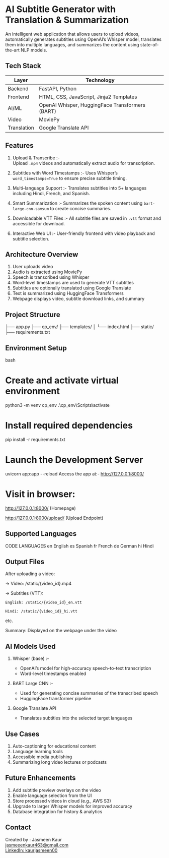 # AI Subtitle Generator with Translation & Summarization

An intelligent web application that allows users to upload videos, automatically generates subtitles using OpenAI’s Whisper model, translates them into multiple languages, and summarizes the content using state-of-the-art NLP models.



## Tech Stack

| Layer        | Technology                                      |
|--------------|-------------------------------------------------|
| Backend      | FastAPI, Python                                 |
| Frontend     | HTML, CSS, JavaScript, Jinja2 Templates         |
| AI/ML        | OpenAI Whisper, HuggingFace Transformers (BART) |
| Video        | MoviePy                                         |
| Translation  | Google Translate API                            |


##  Features

1. Upload & Transcribe :-  
    Upload `.mp4` videos and automatically extract audio for transcription.

2. Subtitles with Word Timestamps :-
    Uses Whisper’s `word_timestamps=True` to ensure precise subtitle timing.

3. Multi-language Support :-
    Translates subtitles into 5+ languages including Hindi, French, and Spanish.

4. Smart Summarization :-
    Summarizes the spoken content using `bart-large-cnn-samsum` to create concise summaries.

5. Downloadable VTT Files :-
    All subtitle files are saved in `.vtt` format and accessible for download.

6. Interactive Web UI :-
    User-friendly frontend with video playback and subtitle selection.


## Architecture Overview

1. User uploads video
2. Audio is extracted using MoviePy
3. Speech is transcribed using Whisper
4. Word-level timestamps are used to generate VTT subtitles
5. Subtitles are optionally translated using Google Translate
6. Text is summarized using HuggingFace Transformers
7. Webpage displays video, subtitle download links, and summary


##  Project Structure

├── app.py 
├── cp_env/
├── templates/
│ └── index.html 
├── static/ 
├── requirements.txt 


##  Environment Setup

bash
# Create and activate virtual environment
python3 -m venv cp_env
.\cp_env\Scripts\activate

# Install required dependencies
pip install -r requirements.txt

# Launch the Development Server

uvicorn app:app --reload
Access the app at:-  http://127.0.0.1:8000/

# Visit in browser:

http://127.0.0.1:8000/ (Homepage)

http://127.0.0.1:8000/upload/ (Upload Endpoint)


## Supported Languages

CODE 	LANGUAGES
en	    English
es	    Spanish
fr	    French
de	    German
hi	    Hindi


## Output Files

After uploading a video:

-> Video: /static/{video_id}.mp4

-> Subtitles (VTT):

    English: /static/{video_id}_en.vtt

    Hindi: /static/{video_id}_hi.vtt

etc.

Summary: Displayed on the webpage under the video

## AI Models Used

1. Whisper (base) :-
   * OpenAI’s model for high-accuracy speech-to-text transcription 
   * Word-level timestamps enabled

2. BART Large CNN  :-
   * Used for generating concise summaries of the transcribed speech
   * HuggingFace transformer pipeline

3. Google Translate API
   * Translates subtitles into the selected target languages


##  Use Cases

1. Auto-captioning for educational content
2. Language learning tools
3. Accessible media publishing
4. Summarizing long video lectures or podcasts


##  Future Enhancements

1. Add subtitle preview overlays on the video
2. Enable language selection from the UI
3. Store processed videos in cloud (e.g., AWS S3)
4. Upgrade to larger Whisper models for improved accuracy
5. Database integration for history & analytics


##  Contact 
 Created by : Jasmeen Kaur  
 [jasmeeenkaur463@gmail.com](mailto:jasmeeenkaur463@gmail.com)  
 [LinkedIn: kaurjasmeen00](https://www.linkedin.com/in/kaurjasmeen00/)
 








